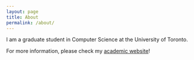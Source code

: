 ```yaml
---
layout: page
title: About
permalink: /about/
---
```


I am a graduate student in Computer Science at the University of Toronto.

For more information, please check my [academic website](http://www.cs.toronto.edu/~davidj)!


